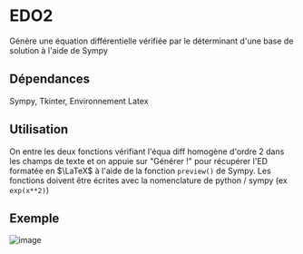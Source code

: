 # EDO2
Génère une équation différentielle vérifiée par le déterminant d'une base de solution à l'aide de Sympy
## Dépendances
Sympy, Tkinter, Environnement Latex
## Utilisation
On entre les deux fonctions vérifiant l'équa diff homogène d'ordre 2 dans les champs de texte et on appuie sur "Générer !" pour récupérer l'ED formatée en $\LaTeX$ à l'aide de la fonction `preview()` de Sympy.
Les fonctions doivent être écrites avec la nomenclature de python / sympy (ex `exp(x**2)`)
## Exemple
![image](https://github.com/MehdiKhelfi/EDO2/assets/43214538/c99c1b10-aa93-4495-9c25-3924f1e904d9)

